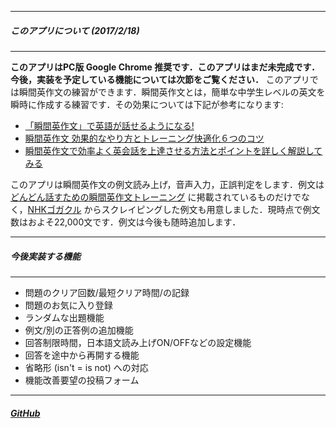 
---

##### このアプリについて (2017/2/18)

---

**このアプリはPC版 Google Chrome 推奨です．このアプリはまだ未完成です．今後，実装を予定している機能については次節をご覧ください．** このアプリでは瞬間英作文の練習ができます．瞬間英作文とは，簡単な中学生レベルの英文を瞬時に作成する練習です．その効果については下記が参考になります:
- <a href="https://souspeak.com/esl321/" target="\_blank">「瞬間英作文」で英語が話せるようになる!</a>
- <a href="http://enjoylifeinenglish.blog112.fc2.com/blog-entry-254.html" target="\_blank">瞬間英作文 効果的なやり方とトレーニング快適化６つのコツ</a>
- <a href="http://www.stay-minimal.com/entry/syunkaneisakubun" target="\_blank">瞬間英作文で効率よく英会話を上達させる方法とポイントを詳しく解説してみる</a>

このアプリは瞬間英作文の例文読み上げ，音声入力，正誤判定をします．例文は <a href="https://www.beret.co.jp/books/detail/249" target="\_blank">どんどん話すための瞬間英作文トレーニング</a> に掲載されているものだけでなく，<a href="https://gogakuru.com/english/phrase/genre/index.html" target="\_blank">NHKゴガクル</a> からスクレイピングした例文も用意しました．現時点で例文数はおよそ22,000文です．例文は今後も随時追加します．

---

##### 今後実装する機能

---

 - 問題のクリア回数/最短クリア時間/の記録
 - 問題のお気に入り登録
 - ランダムな出題機能
 - 例文/別の正答例の追加機能
 - 回答制限時間，日本語文読み上げON/OFFなどの設定機能
 - 回答を途中から再開する機能
 - 省略形 (isn't = is not) への対応
 - 機能改善要望の投稿フォーム

---

##### <a href="https://github.com/KentaroUeda/WebAppForStudyEnglish" target="\_blank">GitHub</a>
